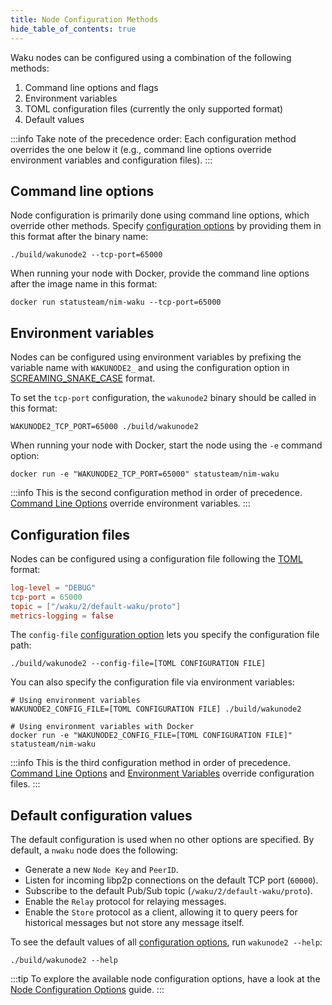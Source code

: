```yaml
---
title: Node Configuration Methods
hide_table_of_contents: true
---
```


Waku nodes can be configured using a combination of the following methods:

1. Command line options and flags
2. Environment variables
3. TOML configuration files (currently the only supported format)
4. Default values

:::info
Take note of the precedence order: Each configuration method overrides the one below it (e.g., command line options override environment variables and configuration files).
:::

## Command line options

Node configuration is primarily done using command line options, which override other methods. Specify [configuration options](/guides/nwaku/config-options) by providing them in this format after the binary name:

```shell
./build/wakunode2 --tcp-port=65000
```

When running your node with Docker, provide the command line options after the image name in this format:

```shell
docker run statusteam/nim-waku --tcp-port=65000
```

## Environment variables

Nodes can be configured using environment variables by prefixing the variable name with `WAKUNODE2_` and using the configuration option in [SCREAMING_SNAKE_CASE](https://en.wiktionary.org/wiki/screaming_snake_case) format.

To set the `tcp-port` configuration, the `wakunode2` binary should be called in this format:

```shell
WAKUNODE2_TCP_PORT=65000 ./build/wakunode2
```

When running your node with Docker, start the node using the `-e` command option:

```shell
docker run -e "WAKUNODE2_TCP_PORT=65000" statusteam/nim-waku
```

:::info
This is the second configuration method in order of precedence. [Command Line Options](#command-line-options) override environment variables.
:::

## Configuration files

Nodes can be configured using a configuration file following the [TOML](https://toml.io/en/) format:

```toml title="TOML Config File" showLineNumbers
log-level = "DEBUG"
tcp-port = 65000
topic = ["/waku/2/default-waku/proto"]
metrics-logging = false
```

The `config-file` [configuration option](/guides/nwaku/config-options) lets you specify the configuration file path:

```shell
./build/wakunode2 --config-file=[TOML CONFIGURATION FILE]
```

You can also specify the configuration file via environment variables:

```shell
# Using environment variables
WAKUNODE2_CONFIG_FILE=[TOML CONFIGURATION FILE] ./build/wakunode2

# Using environment variables with Docker
docker run -e "WAKUNODE2_CONFIG_FILE=[TOML CONFIGURATION FILE]" statusteam/nim-waku
```

:::info
This is the third configuration method in order of precedence. [Command Line Options](#command-line-options) and [Environment Variables](#environment-variables) override configuration files.
:::

## Default configuration values

The default configuration is used when no other options are specified. By default, a `nwaku` node does the following:

- Generate a new `Node Key` and `PeerID`.
- Listen for incoming libp2p connections on the default TCP port (`60000`).
- Subscribe to the default Pub/Sub topic (`/waku/2/default-waku/proto`).
- Enable the `Relay` protocol for relaying messages.
- Enable the `Store` protocol as a client, allowing it to query peers for historical messages but not store any message itself.

To see the default values of all [configuration options](/guides/nwaku/config-options), run `wakunode2 --help`:

```shell
./build/wakunode2 --help
```

:::tip
To explore the available node configuration options, have a look at the [Node Configuration Options](/guides/nwaku/config-options) guide.
:::
